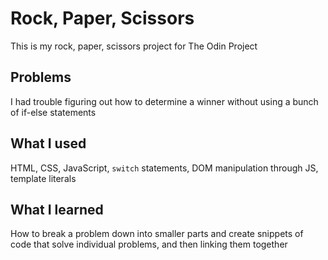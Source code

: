 # Rock, Paper, Scissors
This is my rock, paper, scissors project for The Odin Project

## Problems
I had trouble figuring out how to determine a winner without using a bunch of if-else statements

## What I used
HTML, CSS, JavaScript, `switch` statements, DOM manipulation through JS, template literals

## What I learned
How to break a problem down into smaller parts and create snippets of code that solve individual problems, and then linking them together
